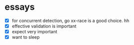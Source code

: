 # essays
- [x] for concurrent detection, go xx-race is a good choice. hh
- [x] effective validation is important
- [x] expect very important
- [x] want to sleep
